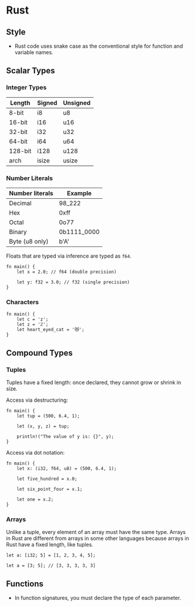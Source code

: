 # Rust

## Style

* Rust code uses snake case as the conventional style for function and variable names.

## Scalar Types

### Integer Types

| Length  | Signed | Unsigned |
|---------|--------|----------|
| 8-bit   | i8     | u8       |
| 16-bit  | i16    | u16      |
| 32-bit  | i32    | u32      |
| 64-bit  | i64    | u64      |
| 128-bit | i128   | u128     |
| arch    | isize  | usize    |

### Number Literals

| Number literals | Example     |
|-----------------|-------------|
| Decimal         | 98_222      |
| Hex             | 0xff        |
| Octal           | 0o77        |
| Binary          | 0b1111_0000 |
| Byte (u8 only)  | b'A'        |

Floats that are typed via inference are typed as `f64`.

```
fn main() {
    let x = 2.0; // f64 (double precision)

    let y: f32 = 3.0; // f32 (single precision)
}
```

### Characters

```
fn main() {
    let c = 'z';
    let z = 'ℤ';
    let heart_eyed_cat = '😻';
}
```

## Compound Types

### Tuples

Tuples have a fixed length: once declared, they cannot grow or shrink in size.

Access via destructuring:

```
fn main() {
    let tup = (500, 6.4, 1);

    let (x, y, z) = tup;

    println!("The value of y is: {}", y);
}
```

Access via dot notation:

```
fn main() {
    let x: (i32, f64, u8) = (500, 6.4, 1);

    let five_hundred = x.0;

    let six_point_four = x.1;

    let one = x.2;
}
```

### Arrays

Unlike a tuple, every element of an array must have the same type. Arrays in Rust are different from arrays in some other languages because arrays in Rust have a fixed length, like tuples.

```
let a: [i32; 5] = [1, 2, 3, 4, 5];

let a = [3; 5]; // [3, 3, 3, 3, 3]
```

## Functions

* In function signatures, you must declare the type of each parameter.

<!-- TODO: Statements/Expressions -->
